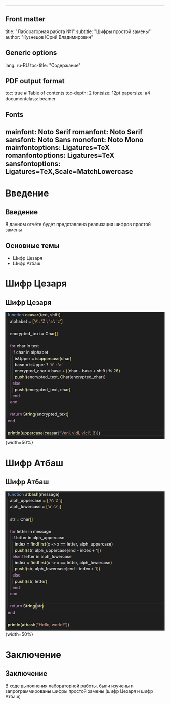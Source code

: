 
---
## Front matter
title: "Лабораторная работа №1"
subtitle: "Шифры простой замены"
author: "Кузнецов Юрий Владимирович"

## Generic options
lang: ru-RU
toc-title: "Содержание"

## PDF output format
toc: true # Table of contents
toc-depth: 2
fontsize: 12pt
papersize: a4
documentclass: beamer

## Fonts
mainfont: Noto Serif
romanfont: Noto Serif
sansfont: Noto Sans
monofont: Noto Mono
mainfontoptions: Ligatures=TeX
romanfontoptions: Ligatures=TeX
sansfontoptions: Ligatures=TeX,Scale=MatchLowercase
---

# Введение

## Введение

В данном отчёте будет представлена реализация шифров простой замены

## Основные темы

- Шифр Цезаря
- Шифр Атбаш

# Шифр Цезаря

## Шифр Цезаря

![Ceasar cipher](./img/Ceasar.png){width=50%}

# Шифр Атбаш

## Шифр Атбаш

![Ceasar cipher](./img/Atbash.png){width=50%}

# Заключение

## Заключение

В ходе выполнения лабораторной работы, были изучены и запрограммированы шифры простой замены (шифр Цезаря и шифр Атбаш)
